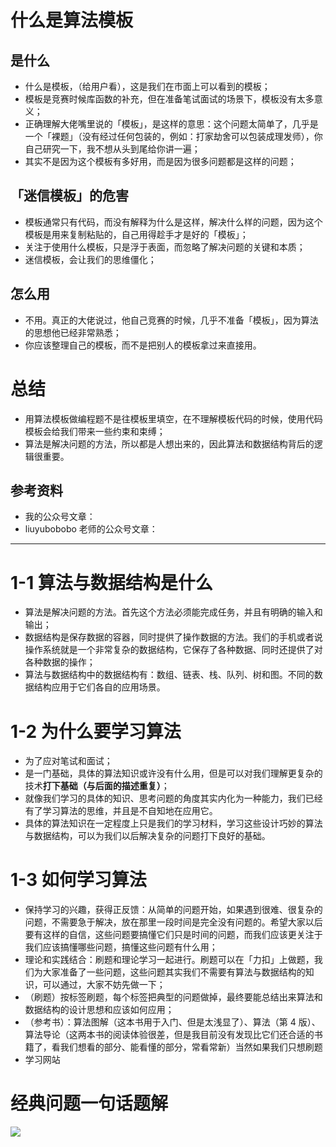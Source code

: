 # 什么是算法模板

## 是什么

- 什么是模板，（给用户看），这是我们在市面上可以看到的模板；
- 模板是竞赛时候库函数的补充，但在准备笔试面试的场景下，模板没有太多意义；
- 正确理解大佬嘴里说的「模板」，是这样的意思：这个问题太简单了，几乎是一个「裸题」（没有经过任何包装的，例如：打家劫舍可以包装成理发师），你自己研究一下，我不想从头到尾给你讲一遍；
- 其实不是因为这个模板有多好用，而是因为很多问题都是这样的问题；

## 「迷信模板」的危害

- 模板通常只有代码，而没有解释为什么是这样，解决什么样的问题，因为这个模板是用来复制粘贴的，自己用得趁手才是好的「模板」；
- 关注于使用什么模板，只是浮于表面，而忽略了解决问题的关键和本质；
- 迷信模板，会让我们的思维僵化；

## 怎么用

- 不用。真正的大佬说过，他自己竞赛的时候，几乎不准备「模板」，因为算法的思想他已经非常熟悉；
- 你应该整理自己的模板，而不是把别人的模板拿过来直接用。

# 总结

* 用算法模板做编程题不是往模板里填空，在不理解模板代码的时候，使用代码模板会给我们带来一些约束和束缚；
* 算法是解决问题的方法，所以都是人想出来的，因此算法和数据结构背后的逻辑很重要。

## 参考资料

* 我的公众号文章：
* liuyubobobo 老师的公众号文章：

---

# 1-1 算法与数据结构是什么

- 算法是解决问题的方法。首先这个方法必须能完成任务，并且有明确的输入和输出；
- 数据结构是保存数据的容器，同时提供了操作数据的方法。我们的手机或者说操作系统就是一个非常复杂的数据结构，它保存了各种数据、同时还提供了对各种数据的操作；
- 算法与数据结构中的数据结构有：数组、链表、栈、队列、树和图。不同的数据结构应用于它们各自的应用场景。

# 1-2 为什么要学习算法

- 为了应对笔试和面试；
- 是一门基础，具体的算法知识或许没有什么用，但是可以对我们理解更复杂的技术**打下基础（与后面的描述重复）**；
- 就像我们学习的具体的知识、思考问题的角度其实内化为一种能力，我们已经有了学习算法的思维，并且是不自知地在应用它。
- 具体的算法知识在一定程度上只是我们的学习材料，学习这些设计巧妙的算法与数据结构，可以为我们以后解决复杂的问题打下良好的基础。

# 1-3 如何学习算法

- 保持学习的兴趣，获得正反馈：从简单的问题开始，如果遇到很难、很复杂的问题，不需要急于解决，放在那里一段时间是完全没有问题的。希望大家以后要有这样的自信，这些问题要搞懂它们只是时间的问题，而我们应该更关注于我们应该搞懂哪些问题，搞懂这些问题有什么用；
- 理论和实践结合：刷题和理论学习一起进行。刷题可以在「力扣」上做题，我们为大家准备了一些问题，这些问题其实我们不需要有算法与数据结构的知识，可以通过，大家不妨先做一下；
- （刷题）按标签刷题，每个标签把典型的问题做掉，最终要能总结出来算法和数据结构的设计思想和应该如何应用；
- （参考书）：算法图解（这本书用于入门、但是太浅显了）、算法（第 4 版）、算法导论（这两本书的阅读体验很差，但是我目前没有发现比它们还合适的书籍了，看我们想看的部分、能看懂的部分，常看常新）当然如果我们只想刷题
- 学习网站

# 经典问题一句话题解

![](https://picture-bed.dance8.fun/crazy-algo/2024-10-05/d864af50-bccf-43be-a9a8-deef9c03a157.png)